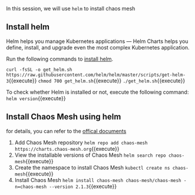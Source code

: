 In this session, we will use `helm` to install chaos mesh

## Install helm

Helm helps you manage Kubernetes applications — Helm Charts helps you define, install, and upgrade even the most complex Kubernetes application.

Run the following commands to [install helm](https://helm.sh/docs/intro/install/).

`curl -fsSL -o get_helm.sh https://raw.githubusercontent.com/helm/helm/master/scripts/get-helm-3`{{execute}}
`chmod 700 get_helm.sh`{{execute}}
`./get_helm.sh`{{execute}}

To check whether Helm is installed or not, execute the following command:
`helm version`{{execute}}

## Install Chaos Mesh using helm

for details, you can refer to the [offical documents](https://chaos-mesh.org/docs/production-installation-using-helm/)

1. Add Chaos Mesh repository
   `helm repo add chaos-mesh https://charts.chaos-mesh.org`{{execute}}
2. View the installable versions of Chaos Mesh
   `helm search repo chaos-mesh`{{execute}}
3. Create the namespace to install Chaos Mesh
   `kubectl create ns chaos-mesh`{{execute}}
4. Install Chaos Mesh
   `helm install chaos-mesh chaos-mesh/chaos-mesh -n=chaos-mesh --version 2.1.3`{{execute}}
